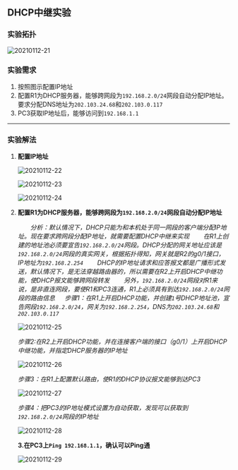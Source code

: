 ## DHCP中继实验

### 实验拓扑

![20210112-21](/home/garlic/Desktop/笔记/图片/20210112-21.PNG)

### 实验需求

1. 按照图示配置IP地址
2. 配置R1为DHCP服务器，能够跨网段为`192.168.2.0/24`网段自动分配IP地址。要求分配DNS地址为`202.103.24.68`和`202.103.0.117`
3. PC3获取IP地址后，能够访问到`192.168.1.1`

------

### 实验解法

1. **配置IP地址**

   ![20210112-22](/home/garlic/Desktop/笔记/图片/20210112-22.PNG)

   ![20210112-23](/home/garlic/Desktop/笔记/图片/20210112-23.PNG)

   ![20210112-24](/home/garlic/Desktop/笔记/图片/20210112-24.PNG)

2. **配置R1为DHCP服务器，能够跨网段为`192.168.2.0/24`网段自动分配IP地址**

   　　*分析：默认情况下，DHCP只能为和本机处于同一网段的客户端分配IP地址。现在要求跨网段分配IP地址，就需要配置DHCP中继来实现
   　　在R1上创建的地址池必须要宣告`192.168.2.0/24`网段。DHCP分配的网关地址应该是`192.168.2.0/24`网段的真实网关，根据拓扑得知，网关就是R2的g0/1接口，IP地址为`192.168.2.254`
   　　DHCP的IP地址请求和应答报文都是广播形式发送，默认情况下，是无法穿越路由器的，所以需要在R2上开启DHCP中继功能，使DHCP报文能够跨网段转发
   　　另外，`192.168.2.0/24`网段对R1来说，是非直连网段，要使R1和PC3连通，R1上必须具有到达`192.168.2.0/24`网段的路由信息*
   　
   *步骤1：在R1上开启DHCP功能，并创建`1`号DHCP地址池，宣告网段`192.168.2.0/24`，网关为`192.168.2.254`，DNS为`202.103.24.68`和`202.103.0.117`*

   ![20210112-25](/home/garlic/Desktop/笔记/图片/20210112-25.PNG)

   *步骤2:在R2上开启DHCP功能，并在连接客户端的接口（g0/1）上开启DHCP中继功能，并指定DHCP服务器的IP地址*

   ![20210112-26](/home/garlic/Desktop/笔记/图片/20210112-26.PNG)

   *步骤3：在R1上配置默认路由，使R1的DHCP协议报文能够到达PC3*

   ![20210112-27](/home/garlic/Desktop/笔记/图片/20210112-27.PNG)

   *步骤4：把PC3的IP地址模式设置为自动获取，发现可以获取到`192.168.2.0/24`网段的IP地址*

   ![20210112-28](/home/garlic/Desktop/笔记/图片/20210112-28.PNG)

   **3.在PC3上`Ping 192.168.1.1`，确认可以Ping通**

   ![20210112-29](/home/garlic/Desktop/笔记/图片/20210112-29.PNG)

